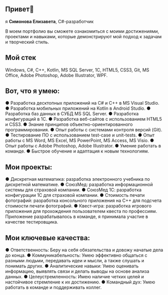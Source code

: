 ## Привет👋
я <b>Симонова Елизавета</b>, C#-разработчик

В моем портфолио вы сможете ознакомиться с моими достижениями, проектами и навыками, которые демонстрируют мой подход к задачам и творческий стиль.
## Мой стек

Windows, C#, C++, Kotlin, MS SQL Server, 1С, HTML5, CSS3, Git, MS Office, Adobe Photoshop, Adobe Illustrator, WPF.

## Вот, что я умею: 

● Разработка десктопных приложений на C# и C++ в MS Visual Studio.
● Разработка мобильных приложений на Kotlin в Android Studio.
● Разработка баз данных в СУБД MS SQL Server.
● Разработка конфигураций в 1С.
● Разработка веб-сайтов с использованием HTML5 и CSS3.
● Знание принципов объектно-ориентированного программирования.
● Опыт работы с системами контроля версий (Git).
● Тестирование ПО с использованием test-case и unit-tests.
● Опыт работы с MS Word, MS Excel, MS PowerPoint, MS Access, MS Visio.
● Опыт работы с Adobe Photoshop, Adobe Illustrator.
● Умение работать в команде.
● Быстрое обучение и адаптация к новым технологиям.

## Мои проекты:

● Дискретная математика: разработка электронного учебника по дискретной математике.
● СоюзМед: разработка информационной системы для страховой компании.
● СоюзМед 1С: разработка конфигурации 1С для страховой компании.
● Стоимость печати фотографий: разработка консольного приложения на C++ для подсчета стоимости печати фотографий.
● Квест-игра: разработка игрового приложения для прохождения пользователем квеста по профессиям. Приложение разрабатывалось в команде, я принимала участие в качестве тестировщика.

## Мои ключевые качества:

● Ответственность: Беру на себя обязательства и довожу начатые дела до конца.
● Коммуникабельность: Умею эффективно общаться с разными людьми, передавать идеи и мысли, а также слушать и понимать других.
● Аналитические навыки: Умею оценивать информацию, выявлять связи и делать выводы на основе анализа данных.
● Целеустремленность: Имею наличие четких целей и настойчивое стремление к их достижению.
● Командный дух: Умею работать в команде и поддерживать коллег.
<!--
**Lizok123/Lizok123** is a ✨ _special_ ✨ repository because its `README.md` (this file) appears on your GitHub profile.



-->
